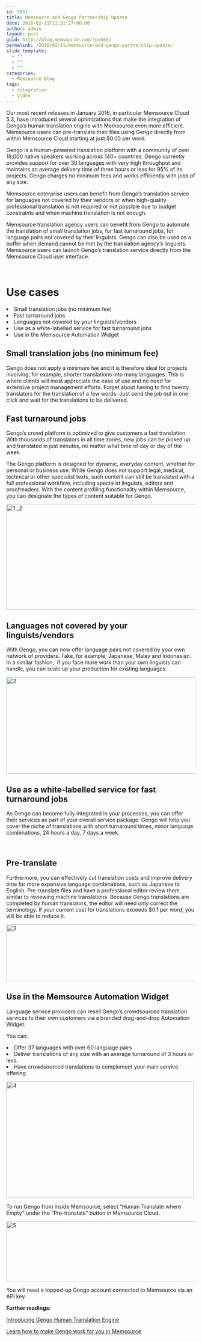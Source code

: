 ```yaml
---
id: 5851
title: Memsource and Gengo Partnership Update
date: 2016-02-11T11:31:27+00:00
author: admin
layout: post
guid: http://blog.memsource.com/?p=5851
permalink: /2016/02/11/memsource-and-gengo-partnership-update/
slide_template:
  - ""
  - ""
  - ""
categories:
  - Memsource Blog
tags:
  - integration
  - video
---
```


  
<span style="font-weight: 400;">Our most recent releases in January 2016, in particular Memsource Cloud 5.3, have introduced several optimizations that make the integration of Gengo’s human translation engine with Memsource even more efficient. Memsource users can pre-translate their files using Gengo directly from within Memsource Cloud starting at just $0.05 per word.<!--more--></span>

<span style="font-weight: 400;">Gengo is a human-powered translation platform with a community of over 18,000 native speakers working across 140+ countries. Gengo currently provides support for over 30 languages with very high throughput and maintains an average delivery time of three hours or less for 95% of its projects. Gengo charges no minimum fees and works efficiently with jobs of any size. </span>

<span style="font-weight: 400;">Memsource enterprise users can benefit from Gengo’s translation service for languages not covered by their vendors or when high-quality professional translation is not required or not possible due to budget constraints and when machine translation is not enough. </span>

<span style="font-weight: 400;">Memsource translation agency users can benefit from Gengo to automate the translation of small translation jobs, for fast turnaround jobs, for language pairs not covered by their linguists. Gengo can also be used as a buffer when demand cannot be met by the translation agency’s linguists. Memsource users can launch Gengo’s translation service directly from the Memsource Cloud user interface.</span>

&nbsp;

# **Use cases**

<li style="font-weight: 400;">
  <span style="font-weight: 400;">Small translation jobs (no minimum fee)</span>
</li>
<li style="font-weight: 400;">
  <span style="font-weight: 400;">Fast turnaround jobs</span>
</li>
<li style="font-weight: 400;">
  <span style="font-weight: 400;">Languages not covered by your linguists/vendors</span>
</li>
<li style="font-weight: 400;">
  <span style="font-weight: 400;">Use as a white-labelled service for fast turnaround jobs</span>
</li>
<li style="font-weight: 400;">
  <span style="font-weight: 400;">Use in the Memsource Automation Widget</span>
</li>

## **Small translation jobs (no minimum fee)**

<span style="font-weight: 400;">Gengo does not apply a minimum fee and it is therefore ideal for projects involving, for example, shorter translations into many languages. This is where clients will most appreciate the ease of use and no need for extensive project management efforts. Forget about having to find twenty translators for the translation of a few words: Just send the job out in one click and wait for the translations to be delivered.</span>

## **Fast turnaround jobs**

<span style="font-weight: 400;">Gengo’s crowd platform is optimized to give customers a fast translation. With thousands of translators in all time zones, new jobs can be picked up and translated in just minutes, no matter what time of day or day of the week. </span>

<span style="font-weight: 400;">The Gengo platform is designed for dynamic, everyday content, whether for personal or business use. While Gengo does not support legal, medical, technical or other specialist texts, such content can still be translated with a full professional workflow, including specialist linguists, editors and proofreaders. With the content profiling functionality within Memsource, you can designate the types of content suitable for Gengo.</span>

[<img class="aligncenter wp-image-5862 " src="/wp-content/uploads/2016/02/1._2-1024x459.png" alt="1._2" width="627" height="281" data-id="5862" />](/wp-content/uploads/2016/02/1._2.png)

## **Languages not covered by your linguists/vendors**

<span style="font-weight: 400;">With Gengo, you can now offer language pairs not covered by your own network of providers. Take, for example, Japanese, Malay and Indonesian. In a similar fashion,  if you face more work than your own linguists can handle, you can scale up your production for existing languages. </span>

[<img class="aligncenter wp-image-5861 " src="/wp-content/uploads/2016/02/2-1024x524.png" alt="2" width="503" height="257" data-id="5861" />](/wp-content/uploads/2016/02/2.png)

## **Use as a white-labelled service for fast turnaround jobs**

<span style="font-weight: 400;">As Gengo can become fully integrated in your processes, you can offer their services as part of your overall service package. Gengo will help you cover the niche of translations with short turnaround times, minor language combinations, 24 hours a day, 7 days a week.</span>

&nbsp;

## **Pre-translate**

<span style="font-weight: 400;">Furthermore, you can effectively cut translation costs and improve delivery time for more expensive language combinations, such as Japanese to English. Pre-translate files and have a professional editor review them, similar to reviewing machine translations. Because Gengo translations are completed by human translators, the editor will need only correct the terminology. If your current cost for translations exceeds $0.1 per word, you will be able to reduce it. </span>

[<img class="aligncenter wp-image-5863 " src="/wp-content/uploads/2016/02/3-1024x268.png" alt="3" width="578" height="151" data-id="5863" />](/wp-content/uploads/2016/02/3.png)

## **Use in the Memsource Automation Widget**

<span style="font-weight: 400;">Language service providers can resell Gengo’s crowdsourced translation services to their own customers via a branded drag-and-drop Automation Widget.</span>

<span style="font-weight: 400;">You can:</span>

<li style="font-weight: 400;">
  <span style="font-weight: 400;">Offer 37 languages with over 60 language pairs</span>
</li>
<li style="font-weight: 400;">
  <span style="font-weight: 400;">Deliver translations of any size with an average turnaround of 3 hours or less.</span>
</li>
<li style="font-weight: 400;">
  <span style="font-weight: 400;">Have crowdsourced translations to complement your main service offering.</span>
</li>

[<img class="aligncenter wp-image-5864 " src="/wp-content/uploads/2016/02/4-1024x637.png" alt="4" width="499" height="310" data-id="5864" />](/wp-content/uploads/2016/02/4.png)

<span style="font-weight: 400;">To run Gengo from inside Memsource, select “Human Translate where Empty” under the “Pre-translate” button in Memsource Cloud.</span>

[<img class="aligncenter wp-image-5865 size-large" src="/wp-content/uploads/2016/02/5-1024x234.png" alt="5" width="700" height="160" data-id="5865" />](/wp-content/uploads/2016/02/5.png)

<span style="font-weight: 400;">You will need a topped-up Gengo account connected to Memsource via an API key.</span>

**Further readings:**

[<span style="font-weight: 400;">Introducing Gengo Human Translation Engine</span>](/introducing-gengo-human-translation-engine-memsource-cloud-4-5-release/)

[<span style="font-weight: 400;">Learn how to make Gengo work for you in Memsource</span>](http://wiki.memsource.com/wiki/Human_Translation_Engines)